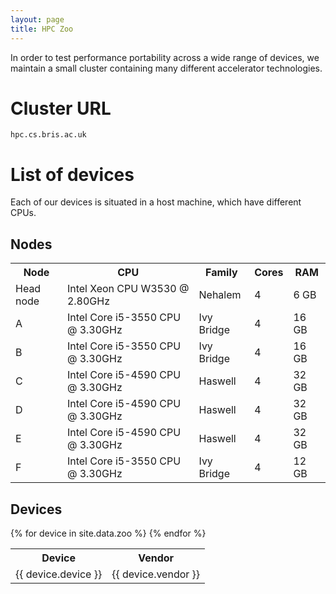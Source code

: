 ```yaml
---
layout: page
title: HPC Zoo
---
```


In order to test performance portability across a wide range of devices, we maintain a small cluster containing many different accelerator technologies.

# Cluster URL
`hpc.cs.bris.ac.uk`

# List of devices

Each of our devices is situated in a host machine, which have different CPUs.

## Nodes
<table class="zoo-list">
<tr><th>Node</th><th>CPU</th><th>Family</th><th>Cores</th><th>RAM</th></tr>
<tr><td>Head node</td><td>Intel Xeon CPU W3530 @ 2.80GHz</td><td>Nehalem</td><td>4</td><td>6 GB</td></tr>
<tr><td>A</td><td>Intel Core i5-3550 CPU @ 3.30GHz</td><td>Ivy Bridge</td><td>4</td><td>16 GB</td></tr>
<tr><td>B</td><td>Intel Core i5-3550 CPU @ 3.30GHz</td><td>Ivy Bridge</td><td>4</td><td>16 GB</td></tr>
<tr><td>C</td><td>Intel Core i5-4590 CPU @ 3.30GHz</td><td>Haswell</td><td>4</td><td>32 GB</td></tr>
<tr><td>D</td><td>Intel Core i5-4590 CPU @ 3.30GHz</td><td>Haswell</td><td>4</td><td>32 GB</td></tr>
<tr><td>E</td><td>Intel Core i5-4590 CPU @ 3.30GHz</td><td>Haswell</td><td>4</td><td>32 GB</td></tr>
<tr><td>F</td><td>Intel Core i5-3550 CPU @ 3.30GHz</td><td>Ivy Bridge</td><td>4</td><td>12 GB</td></tr>

</table>

## Devices

<table class="zoo-list">
<tr>
<th>Device</th>
<th>Vendor</th>
</tr>
{% for device in site.data.zoo %}
<tr>
<td>{{ device.device }}</td>
<td>{{ device.vendor }}</td>
</tr>
{% endfor %}
</table>

